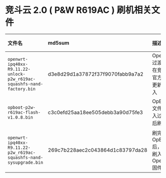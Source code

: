 # 竞斗云 2.0 ( P&W R619AC ) 刷机相关文件

|文件名|md5sum|描述|下载|
|:-|:-|:-|:-|
| `openwrt-ipq40xx-R9.11.22-unlock-p2w_r619ac-squashfs-nand-factory.bin` |d3e8d29d1a37872f37f9070fabb9a7a2|OpenWrt 过渡包，在竞斗云官方固件更新后刷入|[点此下载]()|
| `opboot-p2w-r619ac-flash-v1.0.8.bin` |c3c0efd25aa18ee505debb3a90d75fe3|OpBoot文件，刷入过渡包后刷入|[点此下载]()|
| `openwrt-ipq40xx-R9.11.22-p2w_r619ac-squashfs-nand-sysupgrade.bin` |269c7b228aec2c043864d1c83797da28|刷完OpBoot后，最后刷入的OpenWrt固件|[点此下载]()|